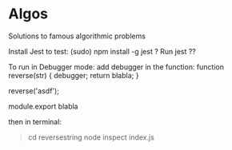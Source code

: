 # Algos
Solutions to famous algorithmic problems

Install Jest to test: (sudo) npm install -g jest ?
Run jest ??

To run in Debugger mode: 
add debugger in the function: 
 function reverse(str) {
   debugger;
   return blabla;
  }
  
  reverse('asdf');
  
  module.export blabla
  
  then in terminal:
> cd reversestring
> node inspect index.js
